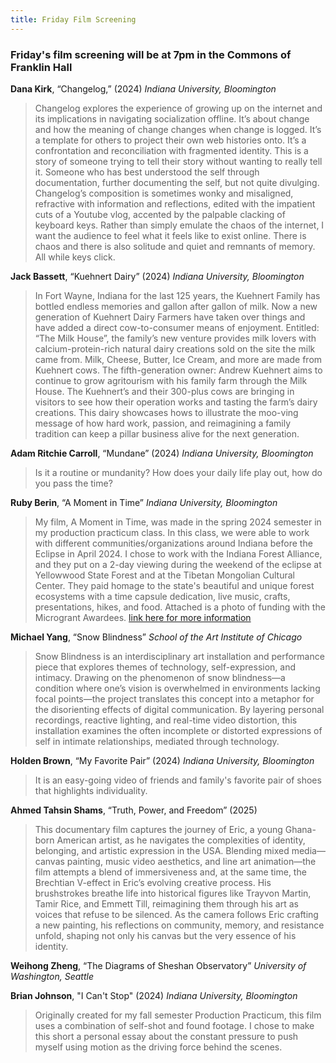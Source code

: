 ```yaml
---
title: Friday Film Screening
---
```


### Friday's film screening will be at 7pm in the Commons of Franklin Hall ###


**Dana Kirk**, “Changelog,” (2024) *Indiana University, Bloomington*
>Changelog explores the experience of growing up on the internet and its implications in navigating socialization offline. It’s about change and how the meaning of change changes when change is logged. It’s a template for others to project their own web histories onto. It’s a confrontation and reconciliation with fragmented identity. This is a story of someone trying to tell their story without wanting to really tell it. Someone who has best understood the self through documentation, further documenting the self, but not quite divulging.
Changelog’s composition is sometimes wonky and misaligned, refractive with information and reflections, edited with the impatient cuts of a Youtube vlog, accented by the palpable clacking of keyboard keys. Rather than simply emulate the chaos of the internet, I want the audience to feel what it feels like to exist online. There is chaos and there is also solitude and quiet and remnants of memory. All while keys click.

**Jack Bassett**, “Kuehnert Dairy” (2024) *Indiana University, Bloomington*
> In Fort Wayne, Indiana for the last 125 years, the Kuehnert Family has bottled endless memories and gallon after gallon of milk. Now a new generation of Kuehnert Dairy Farmers have taken over things and have added a direct cow-to-consumer means of enjoyment. Entitled: “The Milk House”, the family’s new venture provides milk lovers with calcium-protein-rich natural dairy creations sold on the site the milk came from. Milk, Cheese, Butter, Ice Cream, and more are made from Kuehnert cows. The fifth-generation owner: Andrew Kuehnert aims to continue to grow agritourism with his family farm through the Milk House. The Kuehnert’s and their 300-plus cows are bringing in visitors to see how their operation works and tasting the farm’s dairy creations. This dairy showcases hows to illustrate the moo-ving message of how hard work, passion, and reimagining a family tradition can keep a pillar business alive for the next generation.

**Adam Ritchie Carroll**, “Mundane” (2024) *Indiana University, Bloomington*
>Is it a routine or mundanity? How does your daily life play out, how do you pass the time?

**Ruby Berin**, “A Moment in Time” *Indiana University, Bloomington*
>My film, A Moment in Time, was made in the spring 2024 semester in my production practicum class. In this class, we were able to work with different communities/organizations around Indiana before the Eclipse in April 2024. I chose to work with the Indiana Forest Alliance, and they put on a 2-day viewing during the weekend of the eclipse at Yellowwood State Forest and at the Tibetan Mongolian Cultural Center. They paid homage to the state's beautiful and unique forest ecosystems with a time capsule dedication, live music, crafts, presentations, hikes, and food. Attached is a photo of funding with the Microgrant Awardees. [link here for more information](https://rural.indiana.edu/focus/arts-culture/eclipse/eclipse-awardee-projects.html)

**Michael Yang**, “Snow Blindness” *School of the Art Institute of Chicago*
>Snow Blindness is an interdisciplinary art installation and performance piece that explores themes of technology, self-expression, and intimacy. Drawing on the phenomenon of snow blindness—a condition where one’s vision is overwhelmed in environments lacking focal points—the project translates this concept into a metaphor for the disorienting effects of digital communication. By layering personal recordings, reactive lighting, and real-time video distortion, this installation examines the often incomplete or distorted expressions of self in intimate relationships, mediated through technology.

**Holden Brown**, “My Favorite Pair” (2024) *Indiana University, Bloomington*
> It is an easy-going video of friends and family's favorite pair of shoes that highlights individuality.

**Ahmed Tahsin Shams**, “Truth, Power, and Freedom” (2025)
>This documentary film captures the journey of Eric, a young Ghana-born American artist, as he navigates the complexities of identity, belonging, and artistic expression in the USA. Blending mixed media—canvas painting, music video aesthetics, and line art animation—the film attempts a blend of immersiveness and, at the same time, the Brechtian V-effect in Eric’s evolving creative process. His brushstrokes breathe life into historical figures like Trayvon Martin, Tamir Rice, and Emmett Till, reimagining them through his art as voices that refuse to be silenced. As the camera follows Eric crafting a new painting, his reflections on community, memory, and resistance unfold, shaping not only his canvas but the very essence of his identity.

**Weihong Zheng**, “The Diagrams of Sheshan Observatory” *University of Washington, Seattle*

**Brian Johnson**, "I Can't Stop" (2024) *Indiana University, Bloomington*
>Originally created for my fall semester Production Practicum, this film uses a combination of self-shot and found footage. I chose to make this short a personal essay about the constant pressure to push myself using motion as the driving force behind the scenes.


